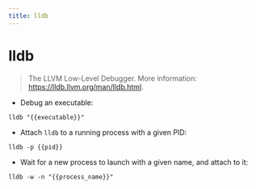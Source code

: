 ```yaml
---
title: lldb
---
```

# lldb

> The LLVM Low-Level Debugger.
> More information: <https://lldb.llvm.org/man/lldb.html>.

- Debug an executable:

`lldb "{{executable}}"`

- Attach `lldb` to a running process with a given PID:

`lldb -p {{pid}}`

- Wait for a new process to launch with a given name, and attach to it:

`lldb -w -n "{{process_name}}"`
